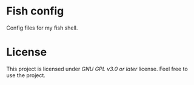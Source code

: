# Fish config
Config files for my fish shell.
# License
This project is licensed under *GNU GPL v3.0 or later* license. Feel free to use the project.
